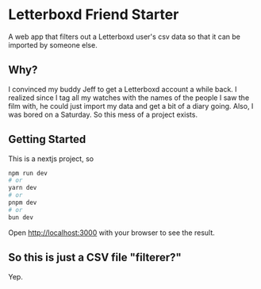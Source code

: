 # Letterboxd Friend Starter
A web app that filters out a Letterboxd user's csv data so that it can be imported by someone else. 

## Why?
I convinced my buddy Jeff to get a Letterboxd account a while back. I realized since I tag all my watches with the names of the people I saw the film with, he could just import my data and get a bit of a diary going. Also, I was bored on a Saturday. So this mess of a project exists.

## Getting Started

This is a nextjs project, so

```bash
npm run dev
# or
yarn dev
# or
pnpm dev
# or
bun dev
```

Open [http://localhost:3000](http://localhost:3000) with your browser to see the result.


## So this is just a CSV file "filterer?"
Yep.